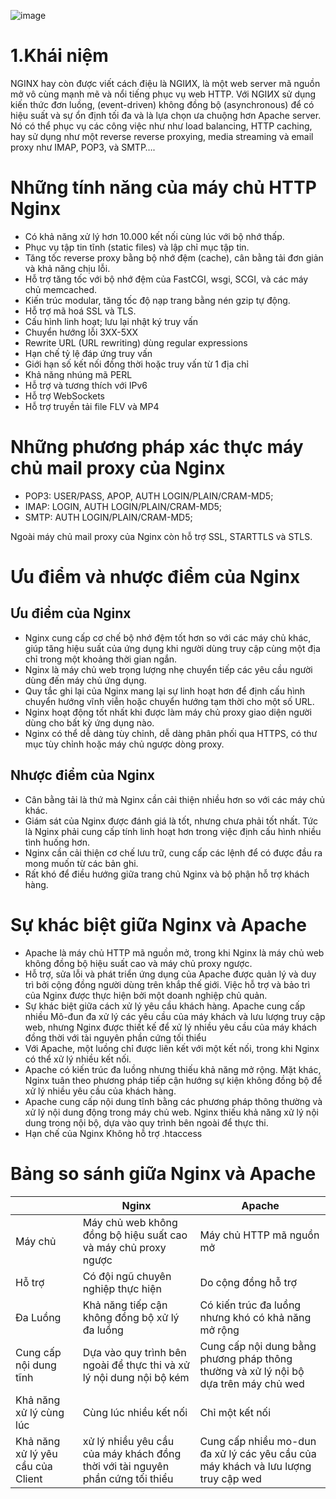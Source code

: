 ![image](https://user-images.githubusercontent.com/111720261/189076174-8e9d22e2-5865-46ac-a8d6-6ad489be380c.png)

# 1.Khái niệm
NGINX hay còn được viết cách điệu là NGIИX, là một web server mã nguồn mở vô cùng mạnh mẽ và nổi tiếng phục vụ web HTTP. Với NGIИX sử dụng kiến thức đơn luồng, (event-driven) không đồng bộ (asynchronous) để có hiệu suất và sự ổn định tối đa và là lựa chọn ưa chuộng hơn Apache server. Nó có thể phục vụ các công việc như như load balancing, HTTP caching, hay sử dụng như một reverse reverse proxying, media streaming và email proxy như IMAP, POP3, và SMTP….  
# Những tính năng của máy chủ HTTP Nginx
- Có khả năng xử lý hơn 10.000 kết nối cùng lúc với bộ nhớ thấp.
- Phục vụ tập tin tĩnh (static files) và lập chỉ mục tập tin.
- Tăng tốc reverse proxy bằng bộ nhớ đệm (cache), cân bằng tải đơn giản và khả năng chịu lỗi.
- Hỗ trợ tăng tốc với bộ nhớ đệm của FastCGI, wsgi, SCGI, và các máy chủ memcached.
- Kiến trúc modular, tăng tốc độ nạp trang bằng nén gzip tự động.
- Hỗ trợ mã hoá SSL và TLS.
- Cấu hình linh hoạt; lưu lại nhật ký truy vấn
- Chuyển hướng lỗi 3XX-5XX
- Rewrite URL (URL rewriting) dùng regular expressions
- Hạn chế tỷ lệ đáp ứng truy vấn
- Giới hạn số kết nối đồng thời hoặc truy vấn từ 1 địa chỉ
- Khả năng nhúng mã PERL
- Hỗ trợ và tương thích với IPv6
- Hỗ trợ WebSockets
- Hỗ trợ truyền tải file FLV và MP4
# Những phương pháp xác thực máy chủ mail proxy của Nginx
- POP3: USER/PASS, APOP, AUTH LOGIN/PLAIN/CRAM-MD5;
- IMAP: LOGIN, AUTH LOGIN/PLAIN/CRAM-MD5;
- SMTP: AUTH LOGIN/PLAIN/CRAM-MD5;

Ngoài máy chủ mail proxy của Nginx còn hỗ trợ SSL, STARTTLS và STLS.

# Ưu điểm và nhược điểm của Nginx
## Ưu điểm của Nginx
- Nginx cung cấp cơ chế bộ nhớ đệm tốt hơn so với các máy chủ khác, giúp tăng hiệu suất của ứng dụng khi người dùng truy cập cùng một địa chỉ trong một khoảng thời gian ngắn.
- Nginx là máy chủ web trọng lượng nhẹ chuyển tiếp các yêu cầu người dùng đến máy chủ ứng dụng.
- Quy tắc ghi lại của Nginx mang lại sự linh hoạt hơn để định cấu hình chuyển hướng vĩnh viễn hoặc chuyển hướng tạm thời cho một số URL.
- Nginx hoạt động tốt nhất khi được làm máy chủ proxy giao diện người dùng cho bất kỳ ứng dụng nào.
- Nginx có thể dễ dàng tùy chỉnh, dễ dàng phân phối qua HTTPS, có thư mục tùy chỉnh hoặc máy chủ ngược dòng proxy.
## Nhược điểm của Nginx
- Cân bằng tải là thứ mà Nginx cần cải thiện nhiều hơn so với các máy chủ khác.
- Giám sát của Nginx được đánh giá là tốt, nhưng chưa phải tốt nhất. Tức là Nginx phải cung cấp tính linh hoạt hơn trong việc định cấu hình nhiều tình huống hơn.
- Nginx cần cải thiện cơ chế lưu trữ, cung cấp các lệnh để có được đầu ra mong muốn từ các bản ghi.
- Rất khó để điều hướng giữa trang chủ Nginx và bộ phận hỗ trợ khách hàng.

# Sự khác biệt giữa Nginx và Apache
- Apache là máy chủ HTTP mã nguồn mở, trong khi Nginx là máy chủ web không đồng bộ hiệu suất cao và máy chủ proxy ngược.
- Hỗ trợ, sửa lỗi và phát triển ứng dụng của Apache được quản lý và duy trì bởi cộng đồng người dùng trên khắp thế giới. Việc hỗ trợ và bảo trì của Nginx được thực hiện bởi một doanh nghiệp chủ quản.
- Sự khác biệt giữa cách xử lý yêu cầu khách hàng. Apache cung cấp nhiều Mô-đun đa xử lý các yêu cầu của máy khách và lưu lượng truy cập web, nhưng Nginx được thiết kế để xử lý nhiều yêu cầu của máy khách đồng thời với tài nguyên phần cứng tối thiểu
- Với Apache, một luồng chỉ được liên kết với một kết nối, trong khi Nginx có thể xử lý nhiều kết nối.
- Apache có kiến trúc đa luồng nhưng thiếu khả năng mở rộng. Mặt khác, Nginx tuân theo phương pháp tiếp cận hướng sự kiện không đồng bộ để xử lý nhiều yêu cầu của khách hàng.
- Apache cung cấp nội dung tĩnh bằng các phương pháp thông thường và xử lý nội dung động trong máy chủ web. Nginx thiếu khả năng xử lý nội dung trong nội bộ, dựa vào quy trình bên ngoài để thực thi.
- Hạn chế của Nginx Không hỗ trợ .htaccess
# Bảng so sánh giữa Nginx và Apache
|         | Nginx | Apache |
|---------|--------|------|
| Máy chủ | Máy chủ web không đồng bộ hiệu suất cao và máy chủ proxy ngược | Máy chủ HTTP mã nguồn mở |
| Hỗ trợ | Có đội ngũ chuyên nghiệp thực hiện | Do cộng đồng hỗ trợ |
| Đa Luồng | Khả năng tiếp cận không đồng bộ xử lý đa luồng | Có kiến trúc đa luồng nhưng khó có khả năng mở rộng |
| Cung cấp nội dung tĩnh | Dựa vào quy trình bên ngoài để thực thi và xử lý nội dung nội bộ kém | Cung cấp nội dung bằng phương pháp thông thường và xử lý nội bộ dựa trên máy chủ wed |
| Khả năng xử lý cùng lúc | Cùng lúc nhiều kết nối | Chỉ một kết nối |
| Khả năng xử lý yêu cầu của Client | xử lý nhiều yêu cầu của máy khách đồng thời với tài nguyên phần cứng tối thiểu | Cung cấp nhiều mo-dun đa xử lý các yêu cầu của máy khách và lưu lượng truy cập wed |
